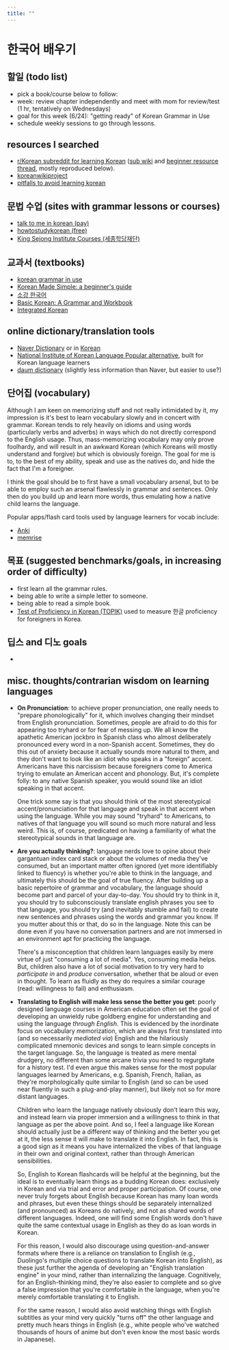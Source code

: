 ```yaml
---
title: ""
---
```


# 한국어 배우기

## 할일 (todo list)
* pick a book/course below to follow:
* week: review chapter independently and meet with mom for review/test (1 hr, tentatively on Wednesdays)
* goal for this week (6/24): "getting ready" of Korean Grammar in Use
* schedule weekly sessions to go through lessons.

## resources I searched
* [r/Korean subreddit for learning Korean](https://reddit.com/r/Korean) ([sub wiki](https://reddit.com/r/Korean/wiki/index) and [beginner resource thread](https://reddit.com/r/Korean/comments/hw4gy0/the_ultimate_beginners_resource_thread/), mostly reproduced below).
* [koreanwikiproject](https://www.koreanwikiproject.com/wiki/index.php?title=Learn_hangeul)
* [pitfalls to avoid learning korean](https://storylearning.com/learn/korean#korean_pitfalls)

## 문법 수업 (sites with grammar lessons or courses)

* [talk to me in korean (pay)](https://talktomeinkorean.com/)
* [howtostudykorean (free)](https://www.howtostudykorean.com/)
* [King Sejong Institute Courses (세종학당재단)](https://nuri.iksi.or.kr/front/main/main.do)

## 교과서 (textbooks)

* [korean grammar in use](https://www.amazon.com/dp/8959951986)
* [Korean Made Simple: a beginner's guide](https://www.amazon.com/dp/1497445825)
* [소강 한국어](https://www.amazon.com/dp/8976995775)
* [Basic Korean: A Grammar and Workbook](https://www.amazon.com/dp/B08N5GGB73/)
* [Integrated Korean](https://www.amazon.com/dp/0824876199)

## online dictionary/translation tools

* [Naver Dictionary](https://en.dict.naver.com/#/main) or in [Korean](https://dict.naver.com/)
* [National Institute of Korean Language Popular alternative](https://krdict.korean.go.kr/eng/mainAction?nation=eng), built for Korean language learners
* [daum dictionary](https://dic.daum.net/index.do) (slightly less information than Naver, but easier to use?)

## 단어집 (vocabulary)
Although I am keen on memorizing stuff and not really intimidated by it, my impression is it's best to learn vocabulary slowly and in concert with grammar. Korean tends to rely heavily on idioms and using words (particularly verbs and adverbs) in ways which do not directly correspond to the English usage. Thus, mass-memorizing vocabulary may only prove foolhardy, and will result in an awkward Korean (which Koreans will mostly understand and forgive) but which is obviously foreign. The goal for me is to, to the best of my ability, speak and use as the natives do, and hide the fact that I'm a foreigner.

I think the goal should be to first have a small vocabulary arsenal, but to be able to employ such an arsenal flawlessly in grammar and sentences. Only then do you build up and learn more words, thus emulating how a native child learns the language.

Popular apps/flash card tools used by language learners for vocab include:
* [Anki](https://apps.ankiweb.net/)
* [memrise](https://www.memrise.com/en-us/)

## 목표 (suggested benchmarks/goals, in increasing order of difficulty)
* first learn all the grammar rules.
* being able to write a simple letter to someone.
* being able to read a simple book.
* [Test of Proficiency in Korean (TOPIK)](https://en.wikipedia.org/wiki/Test_of_Proficiency_in_Korean) used to measure 한글 proficiency for foreigners in Korea.

## 딥스 and 디노 goals
*

## misc. thoughts/contrarian wisdom on learning languages
* **On Pronunciation**: to achieve proper pronunciation, one really needs to "prepare phonologically" for it, which involves changing their mindset from English pronunciation. Sometimes, people are afraid to do this for appearing too tryhard or for fear of messing up. We all know the apathetic American jockbro in Spanish class who almost deliberately pronounced every word in a non-Spanish accent. Sometimes, they do this out of anxiety because it actually sounds more natural to them, and they don't want to look like an idiot who speaks in a "foreign" accent. Americans have this narcissism because foreigners come to America trying to emulate an American accent and phonology. But, it's complete folly: to any native Spanish speaker, you would sound like an idiot speaking in that accent.

    One trick some say is that you should think of the most stereotypical accent/pronunciation for that language and speak in that accent when using the language. While you may sound "tryhard" to Americans, to natives of that language you will sound so much more natural and less weird. This is, of course, predicated on having a familiarity of what the stereotypical sounds in that language are.

* **Are you actually thinking?**: language nerds love to opine about their gargantuan index card stack or about the volumes of media they've consumed, but an important matter often ignored (yet more identifiably linked to fluency) is whether you're able to think in the language, and ultimately this should be the goal of true fluency. After building up a basic repertoire of grammar and vocabulary, the language should become part and parcel of your day-to-day. You should try to think in it, you should try to subconsciously translate english phrases you see to that language, you should try (and inevitably stumble and fail) to create new sentences and phrases using the words and grammar you know. If you mutter about this or that, do so in the language. Note this can be done even if you have no conversation partners and are not immersed in an environment apt for practicing the language.

    There's a misconception that children learn languages easily by mere virtue of just "consuming a lot of media". Yes, consuming media helps. But, children also have a lot of social motivation to try very hard to _participate in_ and _produce_ conversation, whether that be aloud or even in thought. To learn as fluidly as they do requires a similar courage (read: willingness to fail) and enthusiasm.
* **Translating to English will make less sense the better you get**: poorly designed language courses in American education often set the goal of developing an unwieldy rube goldberg engine for understanding and using the language _through English_. This is evidenced by the inordinate focus on vocabulary memorization, which are always first translated into (and so necessarily _mediated via_) English and the hilariously complicated mnemonic devices and songs to learn simple concepts in the target language. So, the language is treated as mere mental drudgery, no different than some arcane trivia you need to regurgitate for a history test. I'd even argue this makes sense for the most popular languages learned by Americans, e.g. Spanish, French, Italian, as they're morphologically quite similar to English (and so can be used near fluently in such a plug-and-play manner), but likely not so for more distant languages.

    Children who learn the language natively obviously don't learn this way, and instead learn via proper immersion and a willingness to think in that language as per the above point. And so, I feel a language like Korean should actually just be a different way of thinking and the better you get at it, the less sense it will make to translate it into English. In fact, this is a good sign as it means you have internalized the vibes of that language in their own and original context, rather than through American sensibilities.

    So, English to Korean flashcards will be helpful at the beginning, but the ideal is to eventually learn things as a budding Korean does: exclusively in Korean and via trial and error and proper participation. Of course, one never truly forgets about English because Korean has many loan words and phrases, but even these things should be separately internalized (and pronounced) as Koreans do natively, and not as shared words of different languages. Indeed, one will find some English words don't have quite the same contextual usage in English as they do as loan words in Korean.

    For this reason, I would also discourage using question-and-answer formats where there is a reliance on translation to English (e.g., Duolingo's multiple choice questions to translate Korean into English), as these just further the agenda of developing an "English translation engine" in your mind, rather than internalizing the language. Cognitively, for an English-thinking mind, they're also easier to complete and so give a false impression that you're comfortable in the language, when you're merely comfortable translating it to English.

    For the same reason, I would also avoid watching things with English subtitles as your mind very quickly "turns off" the other language and pretty much hears things in English (e.g., white people who've watched thousands of hours of anime but don't even know the most basic words in Japanese).
